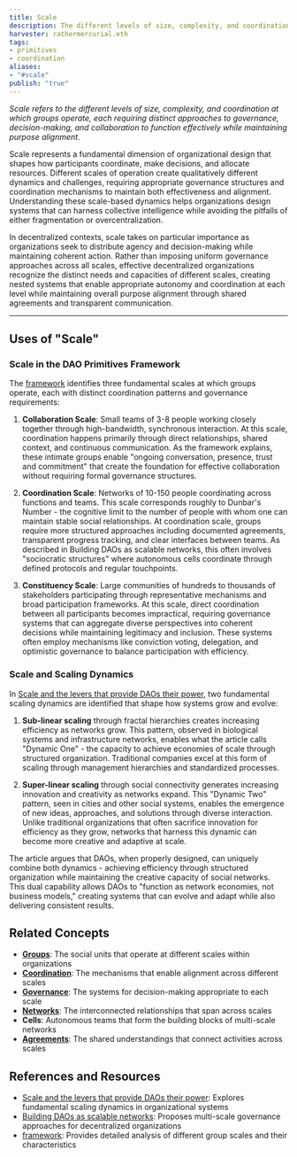 ```yaml
---
title: Scale
description: The different levels of size, complexity, and coordination at which groups operate, each requiring distinct approaches to governance, decision-making, and collaboration 
harvester: rathermercurial.eth 
tags:
- primitives
- coordination
aliases:
- "#scale"
publish: "true"
---
```


_Scale refers to the different levels of size, complexity, and coordination at which groups operate, each requiring distinct approaches to governance, decision-making, and collaboration to function effectively while maintaining purpose alignment._

Scale represents a fundamental dimension of organizational design that shapes how participants coordinate, make decisions, and allocate resources. Different scales of operation create qualitatively different dynamics and challenges, requiring appropriate governance structures and coordination mechanisms to maintain both effectiveness and alignment. Understanding these scale-based dynamics helps organizations design systems that can harness collective intelligence while avoiding the pitfalls of either fragmentation or overcentralization.

In decentralized contexts, scale takes on particular importance as organizations seek to distribute agency and decision-making while maintaining coherent action. Rather than imposing uniform governance approaches across all scales, effective decentralized organizations recognize the distinct needs and capacities of different scales, creating nested systems that enable appropriate autonomy and coordination at each level while maintaining overall purpose alignment through shared agreements and transparent communication.

---

## Uses of "Scale"

### Scale in the DAO Primitives Framework

The [framework](notes/dao-primitives/framework/framework.md) identifies three fundamental scales at which groups operate, each with distinct coordination patterns and governance requirements:

1. **Collaboration Scale**: Small teams of 3-8 people working closely together through high-bandwidth, synchronous interaction. At this scale, coordination happens primarily through direct relationships, shared context, and continuous communication. As the framework explains, these intimate groups enable "ongoing conversation, presence, trust and commitment" that create the foundation for effective collaboration without requiring formal governance structures.
    
2. **Coordination Scale**: Networks of 10-150 people coordinating across functions and teams. This scale corresponds roughly to Dunbar's Number - the cognitive limit to the number of people with whom one can maintain stable social relationships. At coordination scale, groups require more structured approaches including documented agreements, transparent progress tracking, and clear interfaces between teams. As described in Building DAOs as scalable networks, this often involves "sociocratic structures" where autonomous cells coordinate through defined protocols and regular touchpoints.
    
3. **Constituency Scale**: Large communities of hundreds to thousands of stakeholders participating through representative mechanisms and broad participation frameworks. At this scale, direct coordination between all participants becomes impractical, requiring governance systems that can aggregate diverse perspectives into coherent decisions while maintaining legitimacy and inclusion. These systems often employ mechanisms like conviction voting, delegation, and optimistic governance to balance participation with efficiency.
    

### Scale and Scaling Dynamics

In [Scale and the levers that provide DAOs their power](Scale%20and%20the%20levers%20that%20provide%20DAOs%20their%20power.md), two fundamental scaling dynamics are identified that shape how systems grow and evolve:

1. **Sub-linear scaling** through fractal hierarchies creates increasing efficiency as networks grow. This pattern, observed in biological systems and infrastructure networks, enables what the article calls "Dynamic One" - the capacity to achieve economies of scale through structured organization. Traditional companies excel at this form of scaling through management hierarchies and standardized processes.
    
2. **Super-linear scaling** through social connectivity generates increasing innovation and creativity as networks expand. This "Dynamic Two" pattern, seen in cities and other social systems, enables the emergence of new ideas, approaches, and solutions through diverse interaction. Unlike traditional organizations that often sacrifice innovation for efficiency as they grow, networks that harness this dynamic can become more creative and adaptive at scale.

The article argues that DAOs, when properly designed, can uniquely combine both dynamics - achieving efficiency through structured organization while maintaining the creative capacity of social networks. This dual capability allows DAOs to "function as network economies, not business models," creating systems that can evolve and adapt while also delivering consistent results.

## Related Concepts

- **[Groups](tags/groups.md)**: The social units that operate at different scales within organizations
- **[Coordination](tags/coordination.md)**: The mechanisms that enable alignment across different scales
- **[Governance](tags/governance.md)**: The systems for decision-making appropriate to each scale
- **[Networks](tags/networks.md)**: The interconnected relationships that span across scales
- **Cells**: Autonomous teams that form the building blocks of multi-scale networks
- **[Agreements](tags/agreements.md)**: The shared understandings that connect activities across scales

## References and Resources

- [Scale and the levers that provide DAOs their power](Scale%20and%20the%20levers%20that%20provide%20DAOs%20their%20power.md): Explores fundamental scaling dynamics in organizational systems
- [Building DAOs as scalable networks](Building%20DAOs%20as%20scalable%20networks.md): Proposes multi-scale governance approaches for decentralized organizations
- [framework](notes/dao-primitives/framework/framework.md): Provides detailed analysis of different group scales and their characteristics